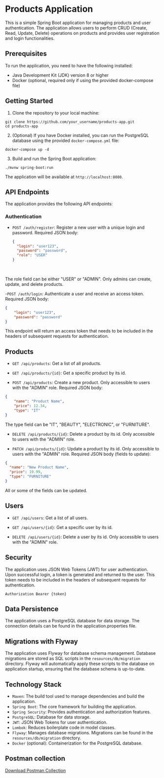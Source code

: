 # Products Application

This is a simple Spring Boot application for managing products and user authentication. The application allows users to perform CRUD (Create, Read, Update, Delete) operations on products and provides user registration and login functionalities.

## Prerequisites

To run the application, you need to have the following installed:

- Java Development Kit (JDK) version 8 or higher
- Docker (optional, required only if using the provided docker-compose file)

## Getting Started

1. Clone the repository to your local machine:

```asgl
git clone https://github.com/your_username/products-app.git
cd products-app
```


2. (Optional) If you have Docker installed, you can run the PostgreSQL database using the provided `docker-compose.yml` file:

```agsl
docker-compose up -d
```


3. Build and run the Spring Boot application:


```agsl
./mvnw spring-boot:run
```


The application will be available at `http://localhost:8080`.

## API Endpoints

The application provides the following API endpoints:

### Authentication

- `POST /auth/register`: Register a new user with a unique login and password. Required JSON body:

  ```json
  {
    "login": "user123",
    "password": "password",
    "role": "USER"
  }
 
<br />
The role field can be either "USER" or "ADMIN". Only admins can create, update, and delete products.

-`POST /auth/login`: Authenticate a user and receive an access token. Required JSON body:
```json
{
    "login": "user123",
    "password": "password"
}
```
This endpoint will return an access token that needs to be included in the headers of subsequent requests for authentication.

## Products
- `GET /api/products`: Get a list of all products.

- `GET /api/products/{id}`: Get a specific product by its id.

- `POST /api/products`: Create a new product. Only accessible to users with the "ADMIN" role. Required JSON body:
```json
{
    "name": "Product Name",
    "price": 12.34,
    "type": "IT"
}
```
The type field can be "IT", "BEAUTY", "ELECTRONIC", or "FURNITURE".

- `DELETE /api/products/{id}`: Delete a product by its id. Only accessible to users with the "ADMIN" role.

- `PATCH /api/products/{id}`: Update a product by its id. Only accessible to users with the "ADMIN" role. Required JSON body (fields to update):
```json
{
  "name": "New Product Name",
  "price": 19.99,
  "type": "FURNITURE"
}
```
All or some of the fields can be updated.

## Users

- `GET /api/users`: Get a list of all users.

- `GET /api/users/{id}`: Get a specific user by its id.

- `DELETE /api/users/{id}`: Delete a user by its id. Only accessible to users with the "ADMIN" role.

## Security

The application uses JSON Web Tokens (JWT) for user authentication. Upon successful login, a token is generated and returned to the user. This token needs to be included in the headers of subsequent requests for authentication.

`Authorization Bearer {token}`

## Data Persistence

The application uses a PostgreSQL database for data storage. The connection details can be found in the application.properties file.

## Migrations with Flyway

The application uses Flyway for database schema management. Database migrations are stored as SQL scripts in the `resources/db/migration` directory. Flyway will automatically apply these scripts to the database on application startup, ensuring that the database schema is up-to-date.

## Technology Stack

- `Maven`: The build tool used to manage dependencies and build the application.
- `Spring Boot`: The core framework for building the application.
- `Spring Security`: Provides authentication and authorization features.
- `PostgreSQL`: Database for data storage.
- `JWT`: JSON Web Tokens for user authentication.
- `Lombok`: Reduces boilerplate code in model classes.
- `Flyway`: Manages database migrations. Migrations can be found in the `resources/db/migration` directory.
- `Docker` (optional): Containerization for the PostgreSQL database.


## Postman collection

[Download Postman Collection](./spring-boot-products-crud.postman_collection.json)